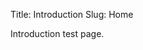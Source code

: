 Title: Introduction
Slug: Home

Introduction test page.

<!--
This website provides ...  reproducible Jupyter notebooks that were used to generate all non-diagramatic figures in thesis. It is structured into distinct notebooks .... The completed thesis document is available here and the LaTeX source is available publicly on GitHub at [jlstevens/thesis](https://github.com/jlstevens/thesis)

The required code to run the notebooks is spread across a number of projects, currently you will require the latest versions of:

Topographica - The neural simulator used to run the models. </br>
FeatureMapper - The measurement protocols used for analyzing the tuning properties of the simulated neurons. </br>
HoloViews - The data exploration, analysis and visualization library used to generate the figures. </br>


[Notebook1](NB1.html)
-->